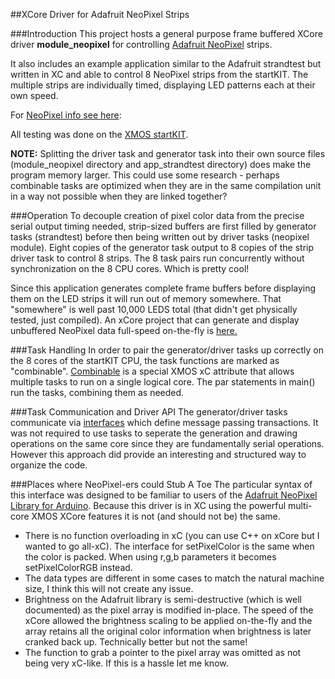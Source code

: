 ##XCore Driver for Adafruit NeoPixel Strips

###Introduction
This project hosts a general purpose frame buffered XCore driver **module_neopixel** for controlling [Adafruit NeoPixel](http://www.adafruit.com/category/37_168) strips.

It also includes an example application similar to the Adafruit strandtest but written in XC and able to control 8 NeoPixel strips from the startKIT.  The multiple strips are individually timed, displaying LED patterns each at their own speed.

For [NeoPixel info see here](http://learn.adafruit.com/adafruit-neopixel-uberguide/overview):

All testing was done on the [XMOS startKIT](http://www.xmos.com/en/startkit).

**NOTE:**  Splitting the driver task and generator task into their own source files (module_neopixel directory and app_strandtest directory) does make the program memory larger.  This could use some research - perhaps combinable tasks are optimized when they are in the same compilation unit in a way not possible when they are linked together?

###Operation
To decouple creation of pixel color data from the precise serial output timing needed, strip-sized buffers are first filled by generator tasks (strandtest) before then being written out by driver tasks (neopixel module).  Eight copies of the generator task output to 8 copies of the strip driver task to control 8 strips.  The 8 task pairs run concurrently without synchronization on the 8 CPU cores.  Which is pretty cool!

Since this application generates complete frame buffers before displaying them on the LED strips it will run out of memory somewhere.  That "somewhere" is well past 10,000 LEDS total (that didn't get physically tested, just compiled).  An xCore project that can generate and display unbuffered NeoPixel data full-speed on-the-fly is [here.](https://github.com/teachop/xcore_neopixel_leds)

###Task Handling
In order to pair the generator/driver tasks up correctly on the 8 cores of the startKIT CPU, the task functions are marked as "combinable".  [Combinable](https://www.xmos.com/en/published/how-define-and-use-combinable-function?secure=1) is a special XMOS xC attribute that allows multiple tasks to run on a single logical core.  The par statements in main() run the tasks, combining them as needed.

###Task Communication and Driver API
The generator/driver tasks communicate via [interfaces](https://www.xmos.com/en/published/how-communicate-between-tasks-interfaces?secure=1) which define message passing transactions.  It was not required to use tasks to seperate the generation and drawing operations on the same core since they are fundamentally serial operations.  However this approach did provide an interesting and structured way to organize the code.

###Places where NeoPixel-ers could Stub A Toe
The particular syntax of this interface was designed to be familiar to users of the [Adafruit NeoPixel Library for Arduino](https://github.com/adafruit/Adafruit_NeoPixel).  Because this driver is in XC using the powerful multi-core XMOS XCore features it is not (and should not be) the same.
- There is no function overloading in xC (you can use C++ on xCore but I wanted to go all-xC).  The interface for setPixelColor is the same when the color is packed.  When using r,g,b parameters it becomes setPixelColorRGB instead.
- The data types are different in some cases to match the natural machine size, I think this will not create any issue.
- Brightness on the Adafruit library is semi-destructive (which is well documented) as the pixel array is modified in-place.  The speed of the xCore allowed the brightness scaling to be applied on-the-fly and the array retains all the original color information when brightness is later cranked back up.  Technically better but not the same!
- The function to grab a pointer to the pixel array was omitted as not being very xC-like.  If this is a hassle let me know.
